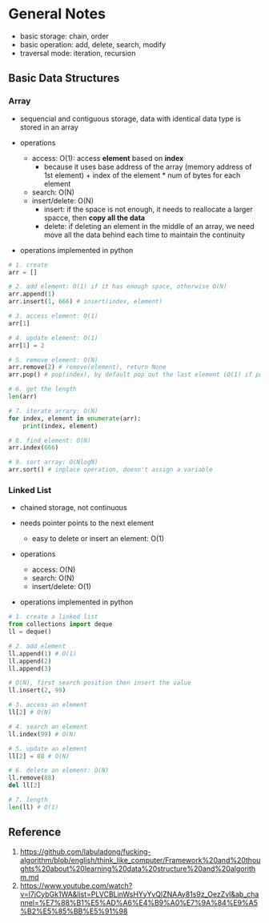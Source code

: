 # General Notes

- basic storage: chain, order
- basic operation: add, delete, search, modify
- traversal mode: iteration, recursion

## Basic Data Structures

### Array

- sequencial and contiguous storage, data with identical data type is stored in an array

- operations

  - access: O(1): access __element__ based on __index__
    - because it uses base address of the array (memory address of 1st element) + index of the element * num of bytes for each element
  - search: O(N)
  - insert/delete: O(N)
    - insert: if the space is not enough, it needs to reallocate a larger spacce, then __copy all the data__
    - delete: if deleting an element in the middle of an array, we need move all the data behind each time to maintain the continuity

- operations implemented in python

```python
# 1. create
arr = []

# 2. add element: O(1) if it has enough space, otherwise O(N)
arr.append(1)
arr.insert(1, 666) # insert(index, element)

# 3. access element: O(1)
arr[1]

# 4. update element: O(1)
arr[1] = 2

# 5. remove element: O(N)
arr.remove(2) # remove(element), return None
arr.pop() # pop(index), by default pop out the last element (O(1) if pop()), return the element that is deleted

# 6. get the length
len(arr)

# 7. iterate arrary: O(N)
for index, element in enumerate(arr):
    print(index, element)

# 8. find element: O(N)
arr.index(666)

# 9. sort array: O(NlogN)
arr.sort() # inplace operation, doesn't assign a variable
```

### Linked List

- chained storage, not continuous
- needs pointer points to the next element
  - easy to delete or insert an element: O(1)

- operations

  - access: O(N)
  - search: O(N)
  - insert/delete: O(1)

- operations implemented in python
  
```py
# 1. create a linked list
from collections import deque
ll = deque()

# 2. add element
ll.append(1) # O(1)
ll.append(2)
ll.append(3)

# O(N), first search position then insert the value
ll.insert(2, 99)

# 3. access an element
ll[2] # O(N)

# 4. search an element
ll.index(99) # O(N)

# 5. update an element
ll[2] = 88 # O(N)

# 6. delete an element: O(N)
ll.remove(88) 
del ll[2]

# 7. length
len(ll) # O(1)
```

## Reference

1. https://github.com/labuladong/fucking-algorithm/blob/english/think_like_computer/Framework%20and%20thoughts%20about%20learning%20data%20structure%20and%20algorithm.md
2. https://www.youtube.com/watch?v=l7jCybGk1WA&list=PLVCBLinWsHYyYvQlZNAAy81s9z_OezZvl&ab_channel=%E7%88%B1%E5%AD%A6%E4%B9%A0%E7%9A%84%E9%A5%B2%E5%85%BB%E5%91%98